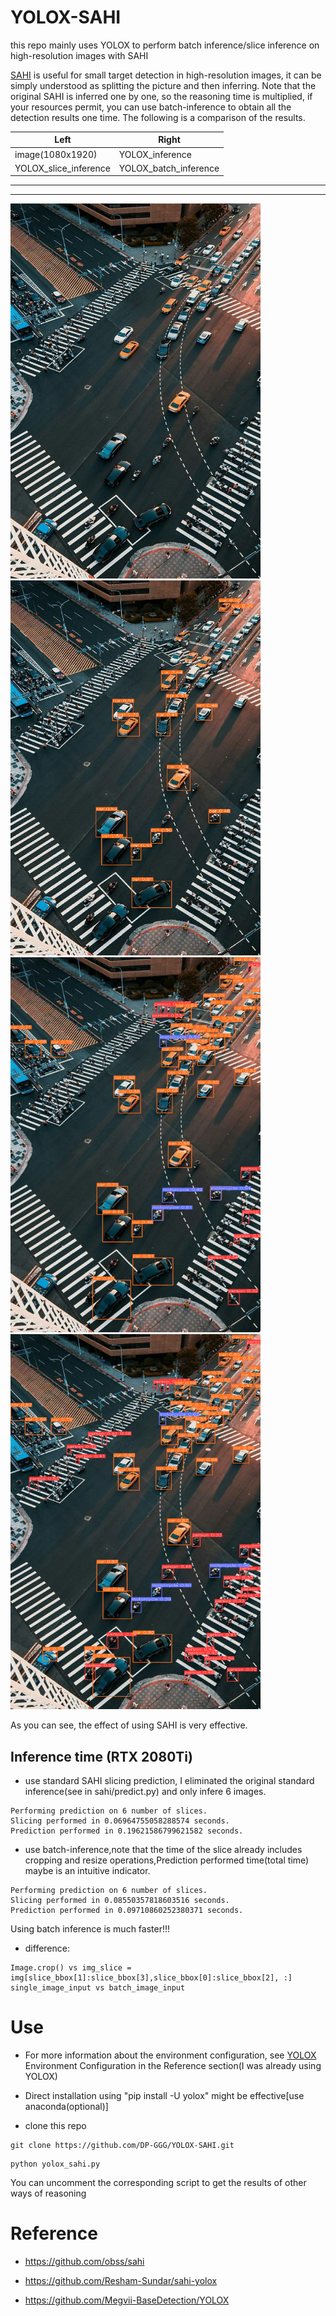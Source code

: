 # YOLOX-SAHI
this repo mainly uses YOLOX to perform batch inference/slice inference on high-resolution images with SAHI

[SAHI](https://github.com/obss/sahi) is useful for small target detection in high-resolution images, it can be simply understood as splitting the picture and then inferring. Note that the original SAHI is inferred one by one, so the reasoning time is multiplied, if your resources permit, you can use batch-inference to obtain all the detection results one time. The following is a comparison of the results.


|   Left   | Right |
|  ----  | ----  |
| image(1080x1920)  | YOLOX_inference |
| YOLOX_slice_inference  | YOLOX_batch_inference |

--------------------------------------------------

--------------------------------------------------
<img src="images/road.jpg" width="400" height="600"><img src="/output/t6.png" width="400" height="600"><img src="/output/t7.png" width="400" height="600"><img src="/output/t8.png" width="400" height="600"/>

As you can see, the effect of using SAHI is very effective.

## Inference time (RTX 2080Ti)
* use standard SAHI slicing prediction, I eliminated the original standard inference(see in sahi/predict.py) and only infere 6 images.
```
Performing prediction on 6 number of slices.
Slicing performed in 0.06964755058288574 seconds.
Prediction performed in 0.19621586799621582 seconds.
```

* use batch-inference,note that the time of the slice already includes cropping and resize operations,Prediction performed time(total time) maybe is an intuitive indicator.
```
Performing prediction on 6 number of slices.
Slicing performed in 0.08550357818603516 seconds.
Prediction performed in 0.09710860252380371 seconds.
```
Using batch inference is much faster!!!
* difference:
```
Image.crop() vs img_slice = img[slice_bbox[1]:slice_bbox[3],slice_bbox[0]:slice_bbox[2], :]
single_image_input vs batch_image_input
```

# Use
* For more information about the environment configuration, see [YOLOX](https://github.com/Megvii-BaseDetection/YOLOX) Environment Configuration in the Reference section(I was already using YOLOX)

* Direct installation using "pip install -U yolox" might be effective[use anaconda(optional)]

* clone this repo
```
git clone https://github.com/DP-GGG/YOLOX-SAHI.git
```

```
python yolox_sahi.py
```
You can uncomment the corresponding script to get the results of other ways of reasoning

# Reference
* https://github.com/obss/sahi

* https://github.com/Resham-Sundar/sahi-yolox

* https://github.com/Megvii-BaseDetection/YOLOX

